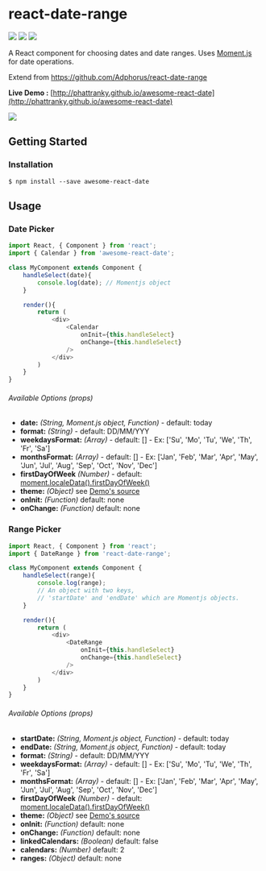 # react-date-range
![](https://badge.fury.io/js/react-date-range.svg)
![](https://david-dm.org/phattranky/awesome-react-date.svg)
![](https://david-dm.org/phattranky/awesome-react-date/dev-status.svg)

A React component for choosing dates and date ranges. Uses [Moment.js](http://momentjs.com/) for date operations.

Extend from https://github.com/Adphorus/react-date-range

**Live Demo :** [http://phattranky.github.io/awesome-react-date](http://phattranky.github.io/awesome-react-date)

![](https://cdn.pbrd.co/images/1fjQlZzy.png)

## Getting Started
### Installation

```
$ npm install --save awesome-react-date
```

## Usage
### Date Picker
```javascript
import React, { Component } from 'react';
import { Calendar } from 'awesome-react-date';

class MyComponent extends Component {
	handleSelect(date){
		console.log(date); // Momentjs object
	}

	render(){
		return (
			<div>
				<Calendar
					onInit={this.handleSelect}
					onChange={this.handleSelect}
				/>
			</div>
		)
	}
}

```

###### Available Options (props)

* **date:** *(String, Moment.js object, Function)* - default: today
* **format:** *(String)* - default: DD/MM/YYY
* **weekdaysFormat:** *(Array)* - default: [] - Ex: ['Su', 'Mo', 'Tu', 'We', 'Th', 'Fr', 'Sa']
* **monthsFormat:** *(Array)* - default: [] - Ex: ['Jan', 'Feb', 'Mar', 'Apr', 'May', 'Jun', 'Jul', 'Aug', 'Sep', 'Oct', 'Nov', 'Dec']
* **firstDayOfWeek** *(Number)* - default: [moment.localeData().firstDayOfWeek()](http://momentjs.com/docs/#/i18n/locale-data/)
* **theme:** *(Object)* see [Demo's source](https://github.com/Adphorus/react-date-range/blob/master/demo/src/components/Main.js#L130)
* **onInit:** *(Function)* default: none
* **onChange:** *(Function)* default: none

### Range Picker
```javascript
import React, { Component } from 'react';
import { DateRange } from 'react-date-range';

class MyComponent extends Component {
	handleSelect(range){
		console.log(range);
		// An object with two keys,
		// 'startDate' and 'endDate' which are Momentjs objects.
	}

	render(){
		return (
			<div>
				<DateRange
					onInit={this.handleSelect}
					onChange={this.handleSelect}
				/>
			</div>
		)
	}
}

```

###### Available Options (props)
* **startDate:** *(String, Moment.js object, Function)* - default: today
* **endDate:** *(String, Moment.js object, Function)* - default: today
* **format:** *(String)* - default: DD/MM/YYY
* **weekdaysFormat:** *(Array)* - default: [] - Ex: ['Su', 'Mo', 'Tu', 'We', 'Th', 'Fr', 'Sa']
* **monthsFormat:** *(Array)* - default: [] - Ex: ['Jan', 'Feb', 'Mar', 'Apr', 'May', 'Jun', 'Jul', 'Aug', 'Sep', 'Oct', 'Nov', 'Dec']
* **firstDayOfWeek** *(Number)* - default: [moment.localeData().firstDayOfWeek()](http://momentjs.com/docs/#/i18n/locale-data/)
* **theme:** *(Object)* see [Demo's source](https://github.com/Adphorus/react-date-range/blob/master/demo/src/components/Main.js#L143)
* **onInit:** *(Function)* default: none
* **onChange:** *(Function)* default: none
* **linkedCalendars:** *(Boolean)* default: false
* **calendars:** *(Number)* default: 2
* **ranges:** *(Object)* default: none
